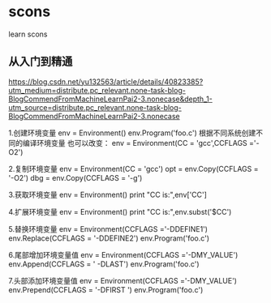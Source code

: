 # scons
learn scons

## 从入门到精通 

https://blog.csdn.net/yu132563/article/details/40823385?utm_medium=distribute.pc_relevant.none-task-blog-BlogCommendFromMachineLearnPai2-3.nonecase&depth_1-utm_source=distribute.pc_relevant.none-task-blog-BlogCommendFromMachineLearnPai2-3.nonecase

1.创建环境变量
    env = Environment()
   env.Program('foo.c')       根据不同系统创建不同的编译环境变量
    也可以改变：
    env = Environment(CC = 'gcc',CCFLAGS ='-O2')
    
2.复制环境变量
    env = Environment(CC = 'gcc')
    opt = env.Copy(CCFLAGS = '-O2')
    dbg = env.Copy(CCFLAGS = '-g')

3.获取环境变量
    env = Environment()
    print "CC is:",env['CC']
    
4.扩展环境变量
    env = Environment()
    print "CC is:",env.subst('$CC')
 
5.替换环境变量
    env = Environment(CCFLAGS ='-DDEFINE1')
    env.Replace(CCFLAGS = '-DDEFINE2')
    env.Program('foo.c')
    
6.尾部增加环境变量值
    env = Environment(CCFLAGS ='-DMY_VALUE')
    env.Append(CCFLAGS = ' -DLAST')
    env.Program('foo.c')
 
7.头部添加环境变量值
    env = Environment(CCFLAGS ='-DMY_VALUE')
    env.Prepend(CCFLAGS = '-DFIRST ')
    env.Program('foo.c')
